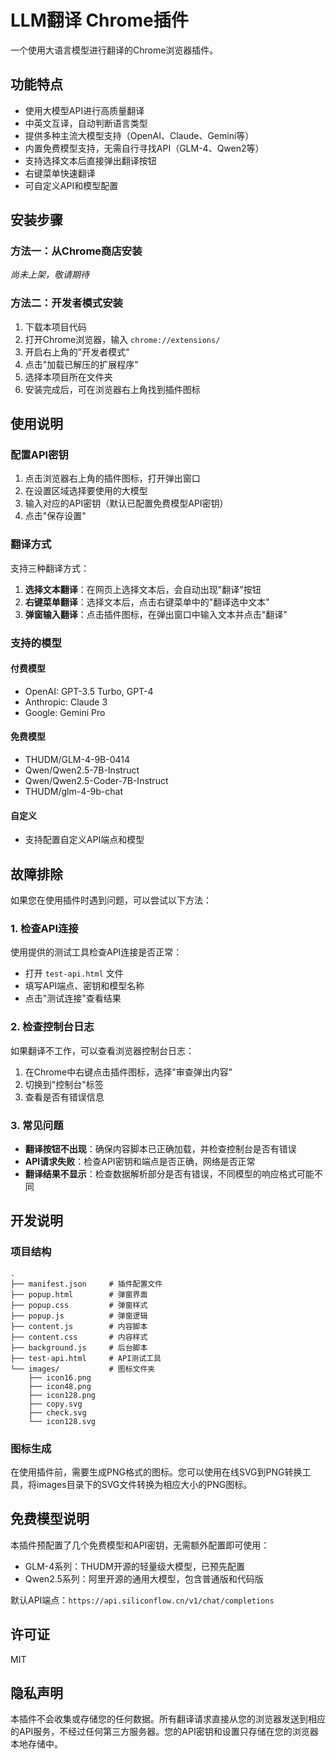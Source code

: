 # LLM翻译 Chrome插件

一个使用大语言模型进行翻译的Chrome浏览器插件。

## 功能特点

- 使用大模型API进行高质量翻译
- 中英文互译，自动判断语言类型
- 提供多种主流大模型支持（OpenAI、Claude、Gemini等）
- 内置免费模型支持，无需自行寻找API（GLM-4、Qwen2等）
- 支持选择文本后直接弹出翻译按钮
- 右键菜单快速翻译
- 可自定义API和模型配置

## 安装步骤

### 方法一：从Chrome商店安装

*尚未上架，敬请期待*

### 方法二：开发者模式安装

1. 下载本项目代码
2. 打开Chrome浏览器，输入 `chrome://extensions/`
3. 开启右上角的"开发者模式"
4. 点击"加载已解压的扩展程序"
5. 选择本项目所在文件夹
6. 安装完成后，可在浏览器右上角找到插件图标

## 使用说明

### 配置API密钥

1. 点击浏览器右上角的插件图标，打开弹出窗口
2. 在设置区域选择要使用的大模型
3. 输入对应的API密钥（默认已配置免费模型API密钥）
4. 点击"保存设置"

### 翻译方式

支持三种翻译方式：

1. **选择文本翻译**：在网页上选择文本后，会自动出现"翻译"按钮
2. **右键菜单翻译**：选择文本后，点击右键菜单中的"翻译选中文本"
3. **弹窗输入翻译**：点击插件图标，在弹出窗口中输入文本并点击"翻译"

### 支持的模型

#### 付费模型
- OpenAI: GPT-3.5 Turbo, GPT-4
- Anthropic: Claude 3
- Google: Gemini Pro

#### 免费模型
- THUDM/GLM-4-9B-0414
- Qwen/Qwen2.5-7B-Instruct
- Qwen/Qwen2.5-Coder-7B-Instruct
- THUDM/glm-4-9b-chat

#### 自定义
- 支持配置自定义API端点和模型

## 故障排除

如果您在使用插件时遇到问题，可以尝试以下方法：

### 1. 检查API连接

使用提供的测试工具检查API连接是否正常：
- 打开 `test-api.html` 文件
- 填写API端点、密钥和模型名称
- 点击"测试连接"查看结果

### 2. 检查控制台日志

如果翻译不工作，可以查看浏览器控制台日志：
1. 在Chrome中右键点击插件图标，选择"审查弹出内容"
2. 切换到"控制台"标签
3. 查看是否有错误信息

### 3. 常见问题

- **翻译按钮不出现**：确保内容脚本已正确加载，并检查控制台是否有错误
- **API请求失败**：检查API密钥和端点是否正确，网络是否正常
- **翻译结果不显示**：检查数据解析部分是否有错误，不同模型的响应格式可能不同

## 开发说明

### 项目结构

```
.
├── manifest.json     # 插件配置文件
├── popup.html        # 弹窗界面
├── popup.css         # 弹窗样式
├── popup.js          # 弹窗逻辑
├── content.js        # 内容脚本
├── content.css       # 内容样式
├── background.js     # 后台脚本
├── test-api.html     # API测试工具
└── images/           # 图标文件夹
    ├── icon16.png
    ├── icon48.png
    ├── icon128.png
    ├── copy.svg
    ├── check.svg
    └── icon128.svg
```

### 图标生成

在使用插件前，需要生成PNG格式的图标。您可以使用在线SVG到PNG转换工具，将images目录下的SVG文件转换为相应大小的PNG图标。

## 免费模型说明

本插件预配置了几个免费模型和API密钥，无需额外配置即可使用：

- GLM-4系列：THUDM开源的轻量级大模型，已预先配置
- Qwen2.5系列：阿里开源的通用大模型，包含普通版和代码版

默认API端点：`https://api.siliconflow.cn/v1/chat/completions`

## 许可证

MIT

## 隐私声明

本插件不会收集或存储您的任何数据。所有翻译请求直接从您的浏览器发送到相应的API服务，不经过任何第三方服务器。您的API密钥和设置只存储在您的浏览器本地存储中。
